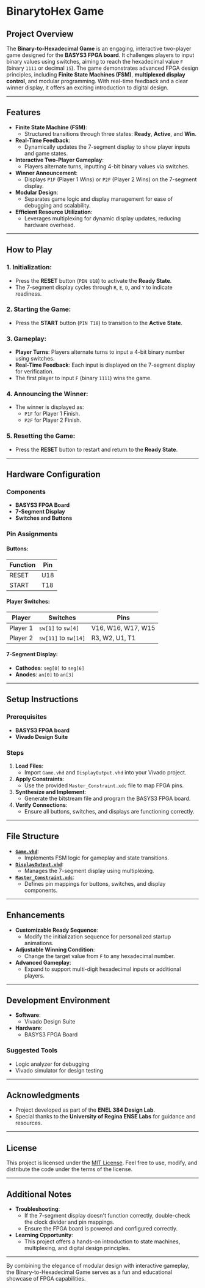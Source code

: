 # BinarytoHex Game

## Project Overview

The **Binary-to-Hexadecimal Game** is an engaging, interactive two-player game designed for the **BASYS3 FPGA board**. It challenges players to input binary values using switches, aiming to reach the hexadecimal value `F` (binary `1111` or decimal `15`). The game demonstrates advanced FPGA design principles, including **Finite State Machines (FSM)**, **multiplexed display control**, and modular programming. With real-time feedback and a clear winner display, it offers an exciting introduction to digital design.

---

## Features

- **Finite State Machine (FSM)**:
  - Structured transitions through three states: **Ready**, **Active**, and **Win**.
- **Real-Time Feedback**:
  - Dynamically updates the 7-segment display to show player inputs and game states.
- **Interactive Two-Player Gameplay**:
  - Players alternate turns, inputting 4-bit binary values via switches.
- **Winner Announcement**:
  - Displays `P1F` (Player 1 Wins) or `P2F` (Player 2 Wins) on the 7-segment display.
- **Modular Design**:
  - Separates game logic and display management for ease of debugging and scalability.
- **Efficient Resource Utilization**:
  - Leverages multiplexing for dynamic display updates, reducing hardware overhead.

---

## How to Play

### 1. Initialization:
- Press the **RESET** button (`PIN U18`) to activate the **Ready State**.
- The 7-segment display cycles through `R`, `E`, `D`, and `Y` to indicate readiness.

### 2. Starting the Game:
- Press the **START** button (`PIN T18`) to transition to the **Active State**.

### 3. Gameplay:
- **Player Turns**: Players alternate turns to input a 4-bit binary number using switches.
- **Real-Time Feedback**: Each input is displayed on the 7-segment display for verification.
- The first player to input `F` (binary `1111`) wins the game.

### 4. Announcing the Winner:
- The winner is displayed as:
  - `P1F` for Player 1 Finish.
  - `P2F` for Player 2 Finish.

### 5. Resetting the Game:
- Press the **RESET** button to restart and return to the **Ready State**.

---

## Hardware Configuration

### Components
- **BASYS3 FPGA Board**
- **7-Segment Display**
- **Switches and Buttons**

### Pin Assignments

#### Buttons:
| Function  | Pin  |
|-----------|------|
| RESET     | U18  |
| START     | T18  |

#### Player Switches:
| Player   | Switches           | Pins                |
|----------|--------------------|---------------------|
| Player 1 | `sw[1]` to `sw[4]` | V16, W16, W17, W15 |
| Player 2 | `sw[11]` to `sw[14]` | R3, W2, U1, T1     |

#### 7-Segment Display:
- **Cathodes**: `seg[0]` to `seg[6]`
- **Anodes**: `an[0]` to `an[3]`

---

## Setup Instructions

### Prerequisites
- **BASYS3 FPGA board**
- **Vivado Design Suite**

### Steps
1. **Load Files**:
   - Import `Game.vhd` and `DisplayOutput.vhd` into your Vivado project.
2. **Apply Constraints**:
   - Use the provided `Master_Constraint.xdc` file to map FPGA pins.
3. **Synthesize and Implement**:
   - Generate the bitstream file and program the BASYS3 FPGA board.
4. **Verify Connections**:
   - Ensure all buttons, switches, and displays are functioning correctly.

---

## File Structure

- **[`Game.vhd`](./Files/Game.vhd)**:
  - Implements FSM logic for gameplay and state transitions.
- **[`DisplayOutput.vhd`](./Files/DisplayOutput.vhd)**:
  - Manages the 7-segment display using multiplexing.
- **[`Master_Constraint.xdc`](./Files/Master_Constraint.xdc)**:
  - Defines pin mappings for buttons, switches, and display components.

---

## Enhancements

- **Customizable Ready Sequence**:
  - Modify the initialization sequence for personalized startup animations.
- **Adjustable Winning Condition**:
  - Change the target value from `F` to any hexadecimal number.
- **Advanced Gameplay**:
  - Expand to support multi-digit hexadecimal inputs or additional players.

---

## Development Environment

- **Software**:
  - Vivado Design Suite
- **Hardware**:
  - BASYS3 FPGA Board

### Suggested Tools
- Logic analyzer for debugging
- Vivado simulator for design testing

---

## Acknowledgments

- Project developed as part of the **ENEL 384 Design Lab**.
- Special thanks to the **University of Regina ENSE Labs** for guidance and resources.

---

## License

This project is licensed under the [MIT License](./LICENSE). Feel free to use, modify, and distribute the code under the terms of the license.

---

## Additional Notes

- **Troubleshooting**:
  - If the 7-segment display doesn't function correctly, double-check the clock divider and pin mappings.
  - Ensure the FPGA board is powered and configured correctly.
- **Learning Opportunity**:
  - This project offers a hands-on introduction to state machines, multiplexing, and digital design principles.

---

By combining the elegance of modular design with interactive gameplay, the Binary-to-Hexadecimal Game serves as a fun and educational showcase of FPGA capabilities.
